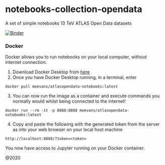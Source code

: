 # notebooks-collection-opendata
A set of simple notebooks 13 TeV ATLAS Open Data datasets

[![Binder](https://mybinder.org/badge_logo.svg)](https://mybinder.org/v2/gh/atlas-outreach-data-tools/notebooks-collection-opendata/master)

### Docker
Docker allows you to run notebooks on your local computer, without internet connection.
1. Download Docker Desktop from [here](https://www.docker.com/products/docker-desktop)
2. Once you have Docker Desktop running, in a terminal, enter
```
docker pull meevans/atlasopendata-notebooks:latest
```

3. You can now run the image as a container and execute commands you normally would whilst being connected to the internet!

```
docker run --rm -it -p 8888:8888 meevans/atlasopendata-notebooks:latest
```

4. Copy and paste the following with the generated token from the server as <token> into your web browser on your local host machine

```
http://localhost:8888/?token=<token>
```

You now have access to Jupyter running on your Docker container.

@2020
